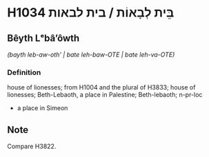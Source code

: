 # H1034 בֵּית לְבָאוֹת / בית לבאות

## Bêyth Lᵉbâʼôwth

_(bayth leb-aw-oth' | bate leh-baw-OTE | bate leh-va-OTE)_

### Definition

house of lionesses; from H1004 and the plural of H3833; house of lionesses; Beth-Lebaoth, a place in Palestine; Beth-lebaoth; n-pr-loc

- a place in Simeon

## Note

Compare H3822.
